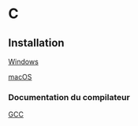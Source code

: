 # C

## Installation

[Windows](https://www.msys2.org) 

[macOS](https://apps.apple.com/us/app/xcode/id497799835?mt=12)

### Documentation du compilateur 

[GCC](https://gcc.gnu.org/onlinedocs/)